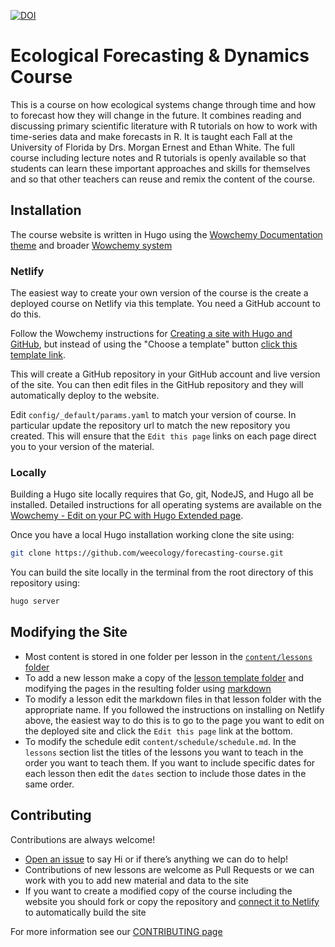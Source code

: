 [![DOI](https://zenodo.org/badge/283032599.svg)](https://zenodo.org/badge/latestdoi/283032599)

# Ecological Forecasting & Dynamics Course

This is a course on how ecological systems change through time and how to forecast how they will change in the future.
It combines reading and discussing primary scientific literature with R tutorials on how to work with time-series data and make forecasts in R.
It is taught each Fall at the University of Florida by Drs. Morgan Ernest and Ethan White.
The full course including lecture notes and R tutorials is openly available so that students can learn these important approaches and skills for themselves and so that other teachers can reuse and remix the content of the course.

## Installation

The course website is written in Hugo using the [Wowchemy Documentation theme](https://github.com/wowchemy/hugo-documentation-theme) and broader [Wowchemy system](https://wowchemy.com/)

### Netlify

The easiest way to create your own version of the course is the create a deployed course on Netlify via this template. You need a GitHub account to do this.

Follow the Wowchemy instructions for [Creating a site with Hugo and GitHub](https://wowchemy.com/docs/getting-started/hugo-github-quickstart/),
but instead of using the "Choose a template" button [click this template link](https://app.netlify.com/start/deploy?repository=https://github.com/weecology/forecasting-course).

This will create a GitHub repository in your GitHub account and live version of the site.
You can then edit files in the GitHub repository and they will automatically deploy to the website.

Edit `config/_default/params.yaml` to match your version of course.
In particular update the repository url to match the new repository you created.
This will ensure that the `Edit this page` links on each page direct you to your version of the material.

### Locally

Building a Hugo site locally requires that Go, git, NodeJS, and Hugo all be installed.
Detailed instructions for all operating systems are available on the [Wowchemy - Edit on your PC with Hugo Extended page](https://wowchemy.com/docs/getting-started/install-hugo-extended/).

Once you have a local Hugo installation working clone the site using:

```sh
git clone https://github.com/weecology/forecasting-course.git
```

You can build the site locally in the terminal from the root directory of this repository using:

```sh
hugo server
```

## Modifying the Site

* Most content is stored in one folder per lesson in the [`content/lessons` folder](https://github.com/weecology/forecasting-course/tree/main/content/lessons)
* To add a new lesson make a copy of the [lesson template folder](https://github.com/weecology/forecasting-course/tree/main/content/lessons/LessonTemplate) and modifying the pages in the resulting folder using [markdown](https://www.markdownguide.org/)
* To modify a lesson edit the markdown files in that lesson folder with the appropriate name. If you followed the instructions on installing on Netlify above, the easiest way to do this is to go to the page you want to edit on the deployed site and click the `Edit this page` link at the bottom.
* To modify the schedule edit `content/schedule/schedule.md`. In the `lessons` section list the titles of the lessons you want to teach in the order you want to teach them. If you want to include specific dates for each lesson then edit the `dates` section to include those dates in the same order.

## Contributing

Contributions are always welcome!

* [Open an issue](https://github.com/weecology/forecasting-course/issues/new) to say Hi or if there’s anything we can do to help!
* Contributions of new lessons are welcome as Pull Requests or we can work with you to add new material and data to the site
* If you want to create a modified copy of the course including the website you should fork or copy the repository and [connect it to Netlify](https://wowchemy.com/docs/hugo-tutorials/deployment/) to automatically build the site

For more information see our [CONTRIBUTING page](https://github.com/weecology/forecasting-course/tree/main/CONTRIBUTING.md)